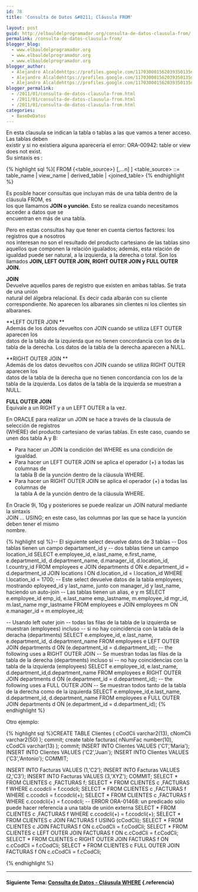 ```yaml
---
id: 78
title: 'Consulta de Datos &#8211; Cláusula FROM'

layout: post
guid: http://elbauldelprogramador.org/consulta-de-datos-clausula-from/
permalink: /consulta-de-datos-clausula-from/
blogger_blog:
  - www.elbauldelprogramador.org
  - www.elbauldelprogramador.org
  - www.elbauldelprogramador.org
blogger_author:
  - Alejandro Alcaldehttps://profiles.google.com/117030001562039350135noreply@blogger.com
  - Alejandro Alcaldehttps://profiles.google.com/117030001562039350135noreply@blogger.com
  - Alejandro Alcaldehttps://profiles.google.com/117030001562039350135noreply@blogger.com
blogger_permalink:
  - /2011/01/consulta-de-datos-clausula-from.html
  - /2011/01/consulta-de-datos-clausula-from.html
  - /2011/01/consulta-de-datos-clausula-from.html
categories:
  - BaseDeDatos
---
```

<div class="icosql">
</div>

En esta clausula se indican la tabla o tablas a las que vamos a tener acceso. Las tablas deben  
existir y si no existiera alguna aparecería el error: ORA-00942: table or view does not exist.  
Su sintaxis es :

{% highlight sql %}[ FROM {<table_source&gt;} [,...n] ]
<table_source&gt; ::= table_name | view_name | derived_table | <joined_table&gt;
{% endhighlight %}

  
<!--more-->

  
Es posible hacer consultas que incluyan más de una tabla dentro de la cláusula FROM, es  
los que llamamos **JOIN o yunción**. Esto se realiza cuando necesitamos acceder a datos que se  
encuentran en más de una tabla.

Pero en estas consultas hay que tener en cuenta ciertos factores: los registros que a nosotros  
nos interesan no son el resultado del producto cartesiano de las tablas sino aquellos que componen la relación igualados; además, esta relación de igualdad puede ser natural, a la izquierda, a la derecha o total. Son los llamados **JOIN, LEFT OUTER JOIN, RIGHT OUTER JOIN y FULL OUTER JOIN.**

**JOIN**  
Devuelve aquellos pares de registro que existen en ambas tablas. Se trata de una unión  
natural del álgebra relacional. Es decir cada albarán con su cliente correspondiente. No aparecen los albaranes sin clientes ni los clientes sin albaranes.

**LEFT OUTER JOIN **  
Además de los datos devueltos con JOIN cuando se utiliza LEFT OUTER aparecen los  
datos de la tabla de la izquierda que no tienen concordancia con los de la tabla de la derecha. Los datos de la tabla de la derecha aparecen a NULL.

**RIGHT OUTER JOIN **  
Además de los datos devueltos con JOIN cuando se utiliza RIGHT OUTER aparecen los  
datos de la tabla de la derecha que no tienen concordancia con los de la tabla de la izquierda. Los datos de la tabla de la izquierda se muestran a NULL.

**FULL OUTER JOIN**  
Equivale a un RIGHT y a un LEFT OUTER a la vez.

En ORACLE para realizar un JOIN se hace a través de la clausula de selección de registros  
(WHERE) del producto cartesiano de varias tablas. En este caso, cuando se unen dos tabla A y B:

  * Para hacer un JOIN la condición del WHERE es una condición de igualdad.
  * Para hacer un LEFT OUTER JOIN se aplica el operador (+) a todas las columnas de  
    la tabla B de la yunción dentro de la cláusula WHERE.
  * Para hacer un RIGHT OUTER JOIN se aplica el operador (+) a todas las columnas de  
    la tabla A de la yunción dentro de la cláusula WHERE.

En Oracle 9i, 10g y posteriores se puede realizar un JOIN natural mediante la sintaxis  
JOIN ... USING; en este caso, las columnas por las que se hace la yunción deben tener el mismo  
nombre.

{% highlight sql %}<span class="comentario">-- El siguiente select devuelve datos de 3 tablas
-- Dos tablas tienen un campo departament_id y
-- dos tablas tiene un campo location_id</span>
SELECT e.employee_id, e.last_name, e.first_name, e.department_id,
d.department_name, d.manager_id, d.location_id, l.country_id
FROM employees e
JOIN departments d ON e.department_id = d.department_id
JOIN locations l ON d.location_id = l.location_id
WHERE l.location_id = 1700;
<span class="comentario">-- Este select devuelve datos de la tabla employees, mostrando eployeed_id y last_name, junto con manager_id y last_name, haciendo un auto-join
-- Las tablas tienen un alias, e y m </span>
SELECT e.employee_id emp_id, e.last_name emp_lastname, m.employee_id mgr_id, m.last_name
mgr_lastname
FROM employees e
JOIN employees m ON e.manager_id = m.employee_id;

<span class="comentario">-- Usando left outer join
-- todas las filas de la tabla de la izquierda se muestran (employees) incluso
-- si no hay coincidencia con la tabla de la deracha (departments)</span>
SELECT e.employee_id, e.last_name, e.department_id,
d.department_name
FROM employees e
LEFT OUTER JOIN departments d
ON (e.department_id = d.department_id);
<span class="comentario">-- the following uses a RIGHT OUTER JOIN
-- Se muestran todas las filas de la tabla de la derecha (departments) incluso si
-- no hay coincidencias con la tabla de la izquierda (employees)</span>
SELECT e.employee_id, e.last_name, d.department_id,d.department_name
FROM employees e
RIGHT OUTER JOIN departments d
ON (e.department_id = d.department_id);
<span class="comentario">-- the following uses a FULL OUTER JOIN
-- Se muestran todos tanto de la tabla de la derecha como de la izquierda</span>
SELECT e.employee_id,e.last_name, d.department_id, d.department_name
FROM employees e
FULL OUTER JOIN departments d
ON (e.department_id = d.department_id);
{% endhighlight %}

Otro ejemplo:

{% highlight sql %}CREATE TABLE Clientes (
cCodCli varchar2(13),
cNomCli varchar2(50)
);
commit;
create table facturas(
nNumFac number(10),
cCodCli varchar(13)
);
commit;
INSERT INTO Clientes VALUES ('C1','Maria');
INSERT INTO Clientes VALUES ('C2','Juan');
INSERT INTO Clientes VALUES ('C3','Antonio');
COMMIT;

INSERT INTO Facturas VALUES (1,'C2');
INSERT INTO Facturas VALUES (2,'C3');
INSERT INTO Facturas VALUES (3,'XYZ');
COMMIT;
SELECT * FROM CLIENTES c ,FACTURAS f;
SELECT * FROM CLIENTES c ,FACTURAS f
WHERE c.ccodcli = f.ccodcli;
SELECT * FROM CLIENTES c ,FACTURAS f
WHERE c.ccodcli = f.ccodcli(+);
SELECT * FROM CLIENTES c ,FACTURAS f
WHERE c.ccodcli(+) = f.ccodcli;
<span class="comentario">-- ERROR ORA-01468: un predicado sólo puede hacer referencia a una tabla de unión externa</span>
SELECT * FROM CLIENTES c ,FACTURAS f
WHERE c.ccodcli(+) = f.ccodcli(+);
SELECT * FROM CLIENTES c
JOIN FACTURAS f USING (cCodCli);
SELECT * FROM CLIENTES c
JOIN FACTURAS f ON c.cCodCli = f.cCodCli;
SELECT * FROM CLIENTES c
LEFT OUTER JOIN FACTURAS f ON c.cCodCli = f.cCodCli;
SELECT * FROM CLIENTES c
RIGHT OUTER JOIN FACTURAS f ON c.cCodCli = f.cCodCli;
SELECT * FROM CLIENTES c
FULL OUTER JOIN FACTURAS f ON c.cCodCli = f.cCodCli;

{% endhighlight %}



* * *

#### Siguiente Tema: [Consulta de Datos - Cláusula WHERE][1] {.referencia}



 [1]: http://elbauldelprogramador.com/consulta-de-datos-clausula-where/